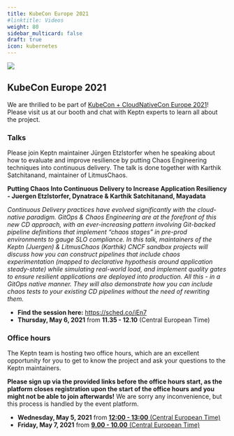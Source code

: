 ```yaml
---
title: KubeCon Europe 2021
#linktitle: Videos
weight: 80
sidebar_multicard: false
draft: true
icon: kubernetes
---
```


![](https://cdn.sched.co/kccnceu2021/img/logo.jpg)

## KubeCon Europe 2021

We are thrilled to be part of [KubeCon + CloudNativeCon Europe 2021](https://events.linuxfoundation.org/kubecon-cloudnativecon-europe/)! Please visit us at our booth and chat with Keptn experts to learn all about the project.

### Talks

Please join Keptn maintainer Jürgen Etzlstorfer when he speaking about how to evaluate and improve resilience by putting Chaos Engineering techniques into continuous delivery. The talk is done together with Karthik Satchitanand, maintainer of LitmusChaos.

**Putting Chaos Into Continuous Delivery to Increase Application Resiliency - Juergen Etzlstorfer, Dynatrace & Karthik Satchitanand, Mayadata**

*Continuous Delivery practices have evolved significantly with the cloud-native paradigm. GitOps & Chaos Engineering are at the forefront of this new CD approach, with an ever-increasing pattern involving Git-backed pipeline definitions that implement “chaos stages” in pre-prod environments to gauge SLO compliance. In this talk, maintainers of the Keptn (Juergen) & LitmusChaos (Karthik) CNCF sandbox projects will discuss how you can construct pipelines that include chaos experimentation (mapped to declarative hypothesis around application steady-state) while simulating real-world load, and implement quality gates to ensure resilient applications are deployed into production. All this - in a GitOps native manner. They will also demonstrate how you can include chaos tests to your existing CD pipelines without the need of rewriting them.*

- **Find the session here:** <https://sched.co/iEn7>
- **Thursday, May 6, 2021** from **11.35 - 12.10** (Central European Time)

### Office hours

The Keptn team is hosting two office hours, which are an excellent opportunity for you to get to know the project and ask your questions to the Keptn maintainers.

**Please sign up via the provided links before the office hours start, as the platform closes registration upon the start of the office hours and you might not be able to join afterwards!** We are sorry any inconvenience, but this process is handled by the event platform.

- **Wednesday, May 5, 2021** from [**12:00 - 13:00** (Central European Time)](https://community.cncf.io/e/mpsa39/)
- **Friday, May 7, 2021** from [**9.00 - 10.00** (Central European Time)](https://community.cncf.io/e/mrjfyp/)
